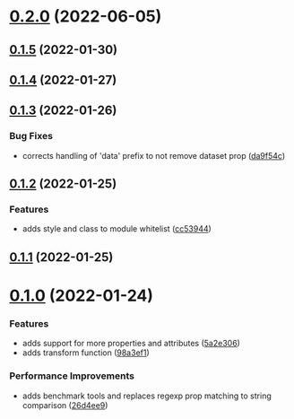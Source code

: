 

# [0.2.0](https://github.com/geotrev/snabbdom-transform-jsx-props/compare/0.1.5...0.2.0) (2022-06-05)

## [0.1.5](https://github.com/geotrev/snabbdom-transform-jsx-props/compare/0.1.4...0.1.5) (2022-01-30)

## [0.1.4](https://github.com/geotrev/snabbdom-transform-jsx-props/compare/0.1.5...0.1.6) (2022-01-27)

## [0.1.3](https://github.com/geotrev/snabbdom-transform-jsx-props/compare/0.1.5...0.1.6) (2022-01-26)

### Bug Fixes

- corrects handling of 'data' prefix to not remove dataset prop ([da9f54c](https://github.com/geotrev/snabbdom-transform-jsx-props/commit/da9f54cf53f646af332d9c383323d5680ee22870))

## [0.1.2](https://github.com/geotrev/snabbdom-transform-jsx-props/compare/0.1.5...0.1.6) (2022-01-25)

### Features

- adds style and class to module whitelist ([cc53944](https://github.com/geotrev/snabbdom-transform-jsx-props/commit/cc539440710ee440fd1aa401776a0e65fbdfd3d5))

## [0.1.1](https://github.com/geotrev/snabbdom-transform-jsx-props/compare/0.1.5...0.1.6) (2022-01-25)

# [0.1.0](https://github.com/geotrev/snabbdom-transform-jsx-props/compare/0.1.5...0.1.6) (2022-01-24)

### Features

- adds support for more properties and attributes ([5a2e306](https://github.com/geotrev/snabbdom-transform-jsx-props/commit/5a2e306eb6ea719a9431dad9d2c7d661d428c16a))
- adds transform function ([98a3ef1](https://github.com/geotrev/snabbdom-transform-jsx-props/commit/98a3ef14fbe077f06128c33eaf9f216aedc94cac))

### Performance Improvements

- adds benchmark tools and replaces regexp prop matching to string comparison ([26d4ee9](https://github.com/geotrev/snabbdom-transform-jsx-props/commit/26d4ee9b00ed029d04f0428b8970d65eed15a0eb))